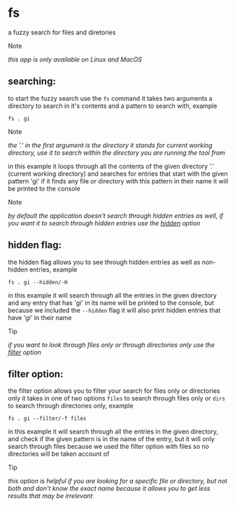 # fs
a fuzzy search for files and diretories

> [!NOTE]
> *this app is only available on Linux and MacOS*

## searching:
to start the fuzzy search use the `fs` command it takes two arguments a directory to search in it's contents
and a pattern to search with, example

    fs . gi

> [!NOTE]
> *the '.' in the first argument is the directory it stands for current working directory, use it to search within the directory you are*
> *running the tool from*

in this example it loops through all the contents of the given directory '.' (current working directory) and searches
for entries that start with the given pattern 'gi' if it finds any file or directory with this pattern in their name
it will be printed to the console

> [!NOTE]
> *by default the application doesn't search through hidden entries as well, if you want it to search through hidden entries*
> *use the [hidden](#hidden-flag) option*

## hidden flag:
the hidden flag allows you to see through hidden entries as well as non-hidden entries, example

    fs . gi --hidden/-H

in this example it will search through all the entries in the given directory and any entry that has 'gi' in its
name will be printed to the console, but because we included the `--hidden` flag it will also print hidden
entries that have 'gi' in their name

> [!TIP]
> *if you want to look through files only or through directories only use the [filter](#filter-option) option*

## filter option:
the filter option allows you to filter your search for files only or directories only it takes in one of two
options `files` to search through files only or `dirs` to search through directories only, example

    fs . gi --filter/-f files

in this example it will search through all the entries in the given directory, and check if the given pattern
is in the name of the entry, but it will only search through files because we used the filter option with files
so no directories will be taken account of

> [!TIP]
> *this option is helpful if you are looking for a specific file or directory, but not both and don't know the exact name*
> *because it allows you to get less results that may be irrelevant*